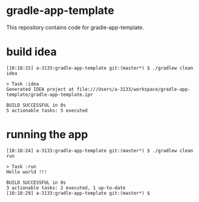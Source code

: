 # gradle-app-template

This repository contains code for gradle-app-template.


# build idea
```
[10:18:15] a-3133:gradle-app-template git:(master*) $ ./gradlew clean idea

> Task :idea
Generated IDEA project at file:///Users/a-3133/workspace/gradle-app-template/gradle-app-template.ipr

BUILD SUCCESSFUL in 0s
5 actionable tasks: 5 executed
```

# running the app

```
[10:18:24] a-3133:gradle-app-template git:(master*) $ ./gradlew clean run

> Task :run
Hello world !!!

BUILD SUCCESSFUL in 0s
3 actionable tasks: 2 executed, 1 up-to-date
[10:18:29] a-3133:gradle-app-template git:(master*) $
```

